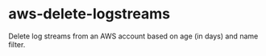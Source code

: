 # aws-delete-logstreams
Delete log streams from an AWS account based on age (in days) and name filter.
